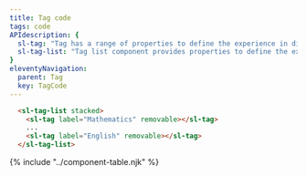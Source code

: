 ```yaml
---
title: Tag code
tags: code
APIdescription: {
  sl-tag: "Tag has a range of properties to define the experience in different use cases.",
  sl-tag-list: "Tag list component provides properties to define the experience in different use cases, and it is a kind of wrapper for multiple tags."
}
eleventyNavigation:
  parent: Tag
  key: TagCode
---
```

<style>
.ds-example__tag-list {
  inline-size: 400px;
}
</style>
<section>

<div class="ds-example">
  <div class="ds-example__tag-list">
  <sl-tag-list stacked>
    <sl-tag label="Mathematics" removable></sl-tag>
    <sl-tag label="Geography" removable></sl-tag>
    <sl-tag label="Physics" removable></sl-tag>
    <sl-tag label="Biology" removable></sl-tag>
    <sl-tag label="Chemistry" removable></sl-tag>
    <sl-tag label="Computer Science" removable></sl-tag>
    <sl-tag label="English" removable></sl-tag>
  </sl-tag-list>
  </div>
</div>

<div class="ds-code">

  ```html
    <sl-tag-list stacked>
      <sl-tag label="Mathematics" removable></sl-tag>
      ...
      <sl-tag label="English" removable></sl-tag>
    </sl-tag-list>
  ```

</div>

</section>
<ds-install-info link-in-navigation package="tag"></ds-install-info>
{% include "../component-table.njk" %}

